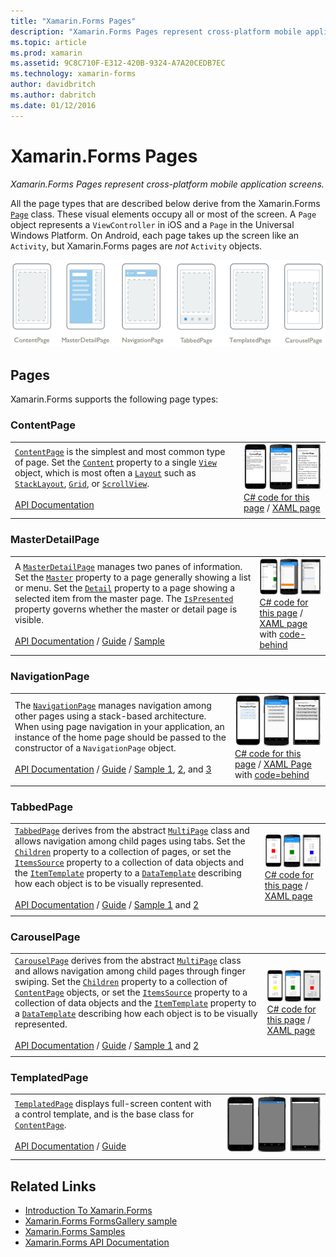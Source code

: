 ```yaml
---
title: "Xamarin.Forms Pages"
description: "Xamarin.Forms Pages represent cross-platform mobile application screens."
ms.topic: article
ms.prod: xamarin
ms.assetid: 9C8C710F-E312-420B-9324-A7A20CEDB7EC
ms.technology: xamarin-forms
author: davidbritch
ms.author: dabritch
ms.date: 01/12/2016
---
```


# Xamarin.Forms Pages

_Xamarin.Forms Pages represent cross-platform mobile application screens._

All the page types that are described below derive from the Xamarin.Forms [`Page`](https://developer.xamarin.com/api/type/Xamarin.Forms.Page/) class. These visual elements occupy all or most of the screen. A `Page` object represents a `ViewController` in iOS and a `Page` in the Universal Windows Platform. On Android, each page takes up the screen like an `Activity`, but Xamarin.Forms pages are *not* `Activity` objects.

[ ![](pages-images/pages-sml.png "Xamarin.Forms Page Types")](pages-images/pages.png#lightbox "Xamarin.Forms Page Types")

## Pages

Xamarin.Forms supports the following page types:

<a name="contentPage" />

### ContentPage

|     |     | 
| --- | --- | 
| [`ContentPage`](https://developer.xamarin.com/api/type/Xamarin.Forms.ContentPage/) is the simplest and most common type of page. Set the [`Content`](https://developer.xamarin.com/api/property/Xamarin.Forms.ContentPage.Content/) property to a single [`View`](views.md) object, which is most often a [`Layout`](layouts.md) such as [`StackLayout`](layouts.md#stackLayout), [`Grid`](layouts.md#grid), or [`ScrollView`](layouts.md#scrollView).<br /><br />[API Documentation](https://developer.xamarin.com/api/type/Xamarin.Forms.ContentPage/) | [![ContentPage Example](pages-images/ContentPage.png "ContentPage Example")](pages-images/ContentPage-Large.png#lightbox "ContentPage Example")<br />[C# code for this page](https://github.com/xamarin/xamarin-forms-samples/blob/master/FormsGallery/FormsGallery/FormsGallery/CodeExamples/ContentPageDemoPage.cs) / [XAML page](https://github.com/xamarin/xamarin-forms-samples/blob/master/FormsGallery/FormsGallery/FormsGallery/XamlExamples/ContentPageDemoPage.xaml) |
|     |     |

### MasterDetailPage

|     |     | 
| --- | --- | 
| A [`MasterDetailPage`](https://developer.xamarin.com/api/type/Xamarin.Forms.MasterDetailPage/) manages two panes of information. Set the [`Master`](https://developer.xamarin.com/api/property/Xamarin.Forms.MasterDetailPage.Master/) property to a page generally showing a list or menu. Set the [`Detail`](https://developer.xamarin.com/api/property/Xamarin.Forms.MasterDetailPage.Detail/) property to a page showing a selected item from the master page. The [`IsPresented`](https://developer.xamarin.com/api/property/Xamarin.Forms.MasterDetailPage.IsPresented/) property governs whether the master or detail page is visible.<br /><br />[API Documentation](https://developer.xamarin.com/api/type/Xamarin.Forms.MasterDetailPage/) / [Guide](~/xamarin-forms/app-fundamentals/navigation/master-detail-page.md) / [Sample](https://developer.xamarin.com/samples/xamarin-forms/Navigation/MasterDetailPage/) | [![MasterDetailPage Example](pages-images/MasterDetailPage.png "MasterDetailPage Example")](pages-images/MasterDetailPage-Large.png#lightbox "MasterDetailPage Example")<br />[C# code for this page](https://github.com/xamarin/xamarin-forms-samples/blob/master/FormsGallery/FormsGallery/FormsGallery/CodeExamples/MasterDetailPageDemoPage.cs) / [XAML page](https://github.com/xamarin/xamarin-forms-samples/blob/master/FormsGallery/FormsGallery/FormsGallery/XamlExamples/MasterDetailPageDemoPage.xaml) with [code-behind](https://github.com/xamarin/xamarin-forms-samples/blob/master/FormsGallery/FormsGallery/FormsGallery/XamlExamples/MasterDetailPageDemoPage.xaml.cs) |
|     |     |

### NavigationPage

|     |     | 
| --- | --- | 
| The [`NavigationPage`](https://developer.xamarin.com/api/type/Xamarin.Forms.NavigationPage/) manages navigation among other pages using a stack-based architecture. When using page navigation in your application, an instance of the home page should be passed to the constructor of a `NavigationPage` object.<br /><br />[API Documentation](https://developer.xamarin.com/api/type/Xamarin.Forms.NavigationPage/) / [Guide](~/xamarin-forms/app-fundamentals/navigation/hierarchical.md) / [Sample 1](https://developer.xamarin.com/samples/xamarin-forms/Navigation/Hierarchical/), [2](https://developer.xamarin.com/samples/xamarin-forms/Navigation/PassingData/), and [3](https://developer.xamarin.com/samples/xamarin-forms/Navigation/LoginFlow/)  | [![NavigationPage Example](pages-images/NavigationPage.png "NavigationPage Example")](pages-images/NavigationPage-Large.png#lightbox "NavigationPage Example")<br />[C# code for this page](https://github.com/xamarin/xamarin-forms-samples/blob/master/FormsGallery/FormsGallery/FormsGallery/CodeExamples/NavigationPageDemoPage.cs) / [XAML Page](https://github.com/xamarin/xamarin-forms-samples/blob/master/FormsGallery/FormsGallery/FormsGallery/XamlExamples/NavigationPageDemoPage.xaml) with [code=behind](https://github.com/xamarin/xamarin-forms-samples/blob/master/FormsGallery/FormsGallery/FormsGallery/XamlExamples/NavigationPageDemoPage.xaml.cs) |
|     |     |

### TabbedPage

|     |     | 
| --- | --- | 
| [`TabbedPage`](https://developer.xamarin.com/api/type/Xamarin.Forms.TabbedPage/) derives from the abstract [`MultiPage`](https://developer.xamarin.com/api/type/Xamarin.Forms.MultiPage%3CT%3E/) class and allows navigation among child pages using tabs. Set the [`Children`](https://developer.xamarin.com/api/property/Xamarin.Forms.MultiPage%3CT%3E.Children/) property to a collection of pages, or set the [`ItemsSource`](https://developer.xamarin.com/api/property/Xamarin.Forms.MultiPage%3CT%3E.ItemsSource/) property to a collection of data objects and the [`ItemTemplate`](https://developer.xamarin.com/api/property/Xamarin.Forms.MultiPage%3CT%3E.ItemTemplate/) property to a [`DataTemplate`](https://developer.xamarin.com/api/type/Xamarin.Forms.DataTemplate/) describing how each object is to be visually represented.<br /><br />[API Documentation](https://developer.xamarin.com/api/type/Xamarin.Forms.TabbedPage/) / [Guide](~/xamarin-forms/app-fundamentals/navigation/tabbed-page.md) / [Sample 1](https://developer.xamarin.com/samples/xamarin-forms/Navigation/TabbedPage/) and [2](https://developer.xamarin.com/samples/xamarin-forms/Navigation/TabbedPageWithNavigationPage) | [![TabbedPage Example](pages-images/TabbedPage.png "TabbedPage Example")](pages-images/TabbedPage-Large.png#lightbox "TabbedPage Example")<br />[C# code for this page](https://github.com/xamarin/xamarin-forms-samples/blob/master/FormsGallery/FormsGallery/FormsGallery/CodeExamples/TabbedPageDemoPage.cs) / [XAML page](https://github.com/xamarin/xamarin-forms-samples/blob/master/FormsGallery/FormsGallery/FormsGallery/XamlExamples/TabbedPageDemoPage.xaml) |
|     |     |

### CarouselPage

|     |     | 
| --- | --- | 
| [`CarouselPage`](https://developer.xamarin.com/api/type/Xamarin.Forms.CarouselPage/) derives from the abstract [`MultiPage`](https://developer.xamarin.com/api/type/Xamarin.Forms.MultiPage%3CT%3E/) class and allows navigation among child pages through finger swiping. Set the [`Children`](https://developer.xamarin.com/api/property/Xamarin.Forms.MultiPage%3CT%3E.Children/) property to a collection of [`ContentPage`](#contentPage) objects, or set the [`ItemsSource`](https://developer.xamarin.com/api/property/Xamarin.Forms.MultiPage%3CT%3E.ItemsSource/) property to a collection of data objects and the [`ItemTemplate`](https://developer.xamarin.com/api/property/Xamarin.Forms.MultiPage%3CT%3E.ItemTemplate/) property to a [`DataTemplate`](https://developer.xamarin.com/api/type/Xamarin.Forms.DataTemplate/) describing how each object is to be visually represented.<br /><br />[API Documentation](https://developer.xamarin.com/api/type/Xamarin.Forms.CarouselPage/) / [Guide](~/xamarin-forms/app-fundamentals/navigation/carousel-page.md) / [Sample 1](https://developer.xamarin.com/samples/xamarin-forms/Navigation/CarouselPage/) and [2](https://developer.xamarin.com/samples/xamarin-forms/Navigation/CarouselPageTemplate/) | [![CarouselPage Example](pages-images/CarouselPage.png "CarouselPage Example")](pages-images/CarouselPage-Large.png#lightbox "CarouselPage Example")<br />[C# code for this page](https://github.com/xamarin/xamarin-forms-samples/blob/master/FormsGallery/FormsGallery/FormsGallery/CodeExamples/CarouselPageDemoPage.cs) / [XAML page](https://github.com/xamarin/xamarin-forms-samples/blob/master/FormsGallery/FormsGallery/FormsGallery/XamlExamples/CarouselPageDemoPage.xaml) |
|     |     |

### TemplatedPage

|     |     | 
| --- | --- | 
| [`TemplatedPage`](https://developer.xamarin.com/api/type/Xamarin.Forms.TemplatedPage/) displays full-screen content with a control template, and is the base class for [`ContentPage`](#contentPage).<br /><br />[API Documentation](https://developer.xamarin.com/api/type/Xamarin.Forms.TemplatedPage/) / [Guide](~/xamarin-forms/app-fundamentals/templates/control-templates/index.md) | [![TemplatedPage Example](pages-images/TemplatedPage.png "TemplatedPage Example")](pages-images/TemplatedPage.png "TemplatedPage Example") |
|     |     |

## Related Links

- [Introduction To Xamarin.Forms](~/xamarin-forms/get-started/introduction-to-xamarin-forms.md)
- [Xamarin.Forms FormsGallery sample](https://developer.xamarin.com/samples/FormsGallery/)
- [Xamarin.Forms Samples](https://developer.xamarin.com/samples/xamarin-forms/all/)
- [Xamarin.Forms API Documentation](https://developer.xamarin.com/api/root/Xamarin.Forms/)
